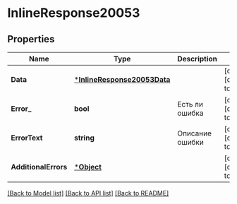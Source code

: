 # InlineResponse20053

## Properties
Name | Type | Description | Notes
------------ | ------------- | ------------- | -------------
**Data** | [***InlineResponse20053Data**](inline_response_200_53_data.md) |  | [optional] [default to null]
**Error_** | **bool** | Есть ли ошибка | [optional] [default to null]
**ErrorText** | **string** | Описание ошибки | [optional] [default to null]
**AdditionalErrors** | [***Object**](.md) |  | [optional] [default to null]

[[Back to Model list]](../README.md#documentation-for-models) [[Back to API list]](../README.md#documentation-for-api-endpoints) [[Back to README]](../README.md)

